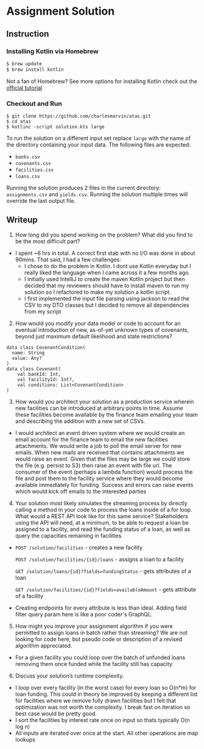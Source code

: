 # Assignment Solution

## Instruction
### Installing Kotlin via Homebrew

```bash
$ brew update
$ brew install kotlin
```

Not a fan of Homebrew? See more options for installing Kotlin check out the [official tutorial](https://kotlinlang.org/docs/tutorials/command-line.html) 

### Checkout and Run
```
$ git clone https://github.com/charlesmarvin/atas.git
$ cd atas
$ kotlinc -script solution.kts large
```

To run the solution on a different input set replace `large` with the name of the directory containing your input data. The following files are expected:
- `banks.csv`
-	`covenants.csv`
- `facilities.csv`	
- `loans.csv`

Running the solution produces 2 files in the current directory: `assignments.csv` and `yields.csv`. Running the solution multiple times will override the last output file.

## Writeup

1. How long did you spend working on the problem? What did you find to be the most difficult part?
* I spent ~6 hrs in total. A correct first stab with no I/O was done in about 90mins. That said, I had a few challenges:
  * I chose to do the problem in Kotlin. I dont use Kotlin everyday but I really liked the language when I came across it a few months ago.
  * I initially used IntelliJ to create the maven Kotlin project but then decided that my reviewers should have to install maven to run my solution so I refactored to make my solution a kotlin script.
  * I first implemented the input file parsing using jackson to read the CSV to my DTO classes but I decided to remove all dependencies from my script
2. How would you modify your data model or code to account for an eventual introduction of new, as-of-yet unknown types of covenants, beyond just maximum default likelihood and state restrictions?
```
data class CovenantCondition(
  name: String
  value: Any?
)
data class Covenant(
    val bankId: Int,
    val facilityId: Int?,
    val conditions: List<CovenantCondition>
)
```
3. How would you architect your solution as a production service wherein new facilities can be introduced at arbitrary points in time. Assume these facilities become available by the finance team emailing your team and describing the addition with a new set of CSVs.
* I would architect an event driven system where we would create an email account for the finance team to email the new facilities attachments. We would write a job to poll the email server for new emails. When new mails are received that contains attachments we would raise an event. Given that the files may be large we could store the file (e.g. persist to S3) then raise an event with file url. The consumer of the event (perhaps a lambda function) would process the file and post them to the facility service where they would become available immediately for funding. Success and errors can raise events which would kick off emails to the interested parties
4. Your solution most likely simulates the streaming process by directly calling a method in your code to process the loans inside of a for loop. What would a REST API look like for this same service? Stakeholders using the API will need, at a minimum, to be able to request a loan be assigned to a facility, and read the funding status of a loan, as well as query the capacities remaining in facilities.
* `POST /solution/facilities` - creates a new facility

  `POST /solution/facilities/{id}/loans` - assigns a loan to a facility
  
  `GET /solution/loans/{id}?fields=fundingStatus` - gets attributes of a loan

  `GET /solution/facilities/{id}?fields=availableAmount` - gets attribute of a facility
* Creating endpoints for every attribute is less than ideal. Adding field filter query param here is like a poor coder's GraphQL. 
5. How might you improve your assignment algorithm if you were permitted to assign loans in batch rather than streaming? We are not looking for code here, but pseudo code or description of a revised algorithm appreciated.
* For a given facility you could loop over the batch of unfunded loans removing them once funded while the facility still has capacity
6. Discuss your solution’s runtime complexity.
* I loop over every facility (in the worst case) for every loan so O(n*m) for loan funding. This could in theory be improved by keeping a different list for facilities where we remove fully drawn facilities but I felt that optimization was not worth the complexity. I break fast on iteration so best case would be pretty good.
* I sort the facilities by interest rate once on input so thats typically O(n log n)
* All inputs are iterated over once at the start. All other operations are map lookups 